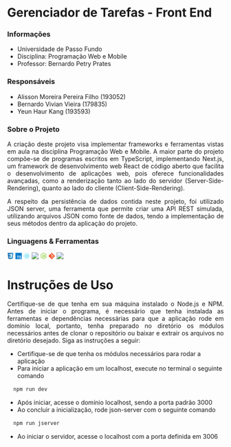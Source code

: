 <html>
  <body>
    <h1 align="left">Gerenciador de Tarefas - Front End</h1>
    <h3 align="left">Informações</h3>
    <ul>
      <li>Universidade de Passo Fundo</li>
      <li>Disciplina: Programação Web e Mobile</li>
      <li>Professor: Bernardo Petry Prates</li>
    </ul>
    <h3 align="left">Responsáveis</h3>
    <ul>
      <li>Alisson Moreira Pereira Filho (193052)</li>
      <li>Bernardo Vivian Vieira (179835)</li>
      <li>Yeun Haur Kang (193593)</li>
    </ul>
    <h3>Sobre o Projeto</h3>
    <p align="justify">
      A criação deste projeto visa implementar frameworks e ferramentas vistas em aula na disciplina Programação Web e Mobile. A maior parte do projeto compõe-se de programas escritos em TypeScript, implementando Next.js, um framework de desenvolvimento web React de código aberto que facilita o desenvolvimento de aplicações web, pois oferece funcionalidades avançadas, como a renderização tanto ao lado do servidor (Server-Side-Rendering), quanto ao lado do cliente (Client-Side-Rendering).
    </p>
    <p align="justify">
      A respeito da persistência de dados contida neste projeto, foi utilizado JSON server, uma ferramenta que permite criar uma API REST simulada, utilizando arquivos JSON como fonte de dados, tendo a implementação de seus métodos dentro da aplicação do projeto.
    </p>
    <h3 align="left">Linguagens & Ferramentas</h3>
    <p>
      <img width="3%" src="https://raw.githubusercontent.com/devicons/devicon/55609aa5bd817ff167afce0d965585c92040787a/icons/css3/css3-original.svg">
      <img width="3%" src="https://github.com/devicons/devicon/blob/master/icons/typescript/typescript-original.svg">
      <img width="3%" src="https://github.com/devicons/devicon/blob/master/icons/react/react-original.svg">
      <img width="3%" src="https://user-images.githubusercontent.com/99758843/184502135-2c372c7d-97ca-4e19-97e1-f0a1f52eaa60.png">
      <img width="3%" src="https://raw.githubusercontent.com/devicons/devicon/55609aa5bd817ff167afce0d965585c92040787a/icons/nodejs/nodejs-original.svg">
      <img width="3%" src="https://raw.githubusercontent.com/devicons/devicon/55609aa5bd817ff167afce0d965585c92040787a/icons/git/git-original.svg">
      <img width="3%" src="https://www.svgrepo.com/show/475654/github-color.svg">
    </p>
    <h1 align="left">Instruções de Uso</h1>
    <p align="justify">
      Certifique-se de que tenha em sua máquina instalado o Node.js e NPM. Antes de iniciar o programa, é necessário que tenha instalada as ferramentas e dependências necessárias para que a aplicação rode em domínio local, portanto, tenha preparado no diretório os módulos necessários antes de clonar o repositório ou baixar e extrair os arquivos no diretório desejado. Siga as instruções a seguir:
    </p>
  </body>
</html>

- Certifique-se de que tenha os módulos necessários para rodar a aplicação
- Para iniciar a aplicação em um localhost, execute no terminal o seguinte comando
```bash
  npm run dev
```
- Após iniciar, acesse o domínio localhost, sendo a porta padrão 3000
- Ao concluir a inicialização, rode json-server com o seguinte comando
```bash
  npm run jserver
```
- Ao iniciar o servidor, acesse o localhost com a porta definida em 3006
